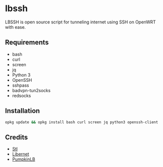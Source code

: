 # lbssh
LBSSH is open source script for tunneling internet using SSH on OpenWRT with ease.

## Requirements
- bash
- curl
- screen
- jq
- Python 3
- OpenSSH
- sshpass
- badvpn-tun2socks
- redsocks

## Installation
```sh
opkg update && opkg install bash curl screen jq python3 openssh-client sshpass corkscrew redsocks badvpn
```

## Credits
- [Stl](https://github.com/wegare123/stl)
- [Libernet](https://github.com/lutfailham96/libernet)
- [PumpkinLB](https://github.com/kata198/PumpkinLB)
